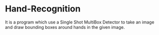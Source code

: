 # Hand-Recognition
It is a program which use a Single Shot MultiBox Detector to take an image and draw bounding boxes around hands in the given image.
